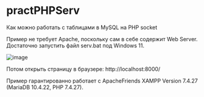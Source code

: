 # practPHPServ
Как можно работать с таблицами в MySQL на PHP socket

Пример не требует Apache, поскольку сам в себе содержит Web Server. Достаточно запустить файл serv.bat под Windows 11.

![image](https://github.com/alex1543/practPHPServ/assets/10297748/e73d59cf-ffe6-47f4-91d9-09b8bb3f71b5)

Потом открыть страницу в браузере: http://localhost:8000/

Пример гарантированно работает с ApacheFriends XAMPP Version 7.4.27 (MariaDB 10.4.22, PHP 7.4.27).
